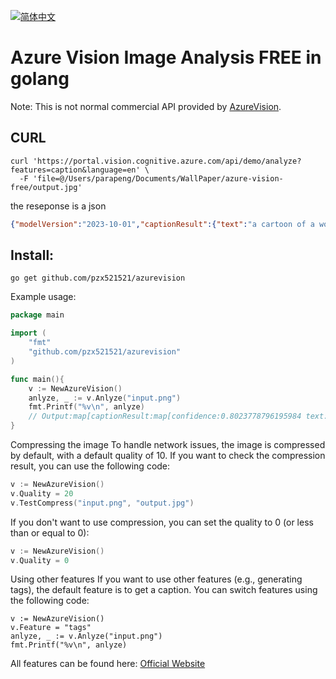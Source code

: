 [![简体中文](https://img.shields.io/badge/lang-中文-red.svg)](README.zh-CN.md)

# Azure Vision Image Analysis FREE in golang
Note: This is not normal commercial API provided by [AzureVision](https://portal.vision.cognitive.azure.com/gallery/imageanalysis).
## CURL
```curl
curl 'https://portal.vision.cognitive.azure.com/api/demo/analyze?features=caption&language=en' \
  -F 'file=@/Users/parapeng/Documents/WallPaper/azure-vision-free/output.jpg'
```
the reseponse is a json
```json
{"modelVersion":"2023-10-01","captionResult":{"text":"a cartoon of a woman with blue hair","confidence":0.80237787961959839},"metadata":{"width":1202,"height":751}}
```
## Install:
```
go get github.com/pzx521521/azurevision
```


Example usage:
```go
package main

import (
    "fmt"
    "github.com/pzx521521/azurevision"
)

func main(){
	v := NewAzureVision()
	anlyze, _ := v.Anlyze("input.png")
	fmt.Printf("%v\n", anlyze)
	// Output:map[captionResult:map[confidence:0.8023778796195984 text:a cartoon of a woman with blue hair] metadata:map[height:751 width:1202] modelVersion:2023-10-01]
}
```
Compressing the image
To handle network issues, the image is compressed by default, with a default quality of 10. If you want to check the compression result, you can use the following code:
```go
v := NewAzureVision()
v.Quality = 20
v.TestCompress("input.png", "output.jpg")
```
If you don't want to use compression, you can set the quality to 0 (or less than or equal to 0):
```go
v := NewAzureVision()
v.Quality = 0
```
Using other features
If you want to use other features (e.g., generating tags), the default feature is to get a caption. You can switch features using the following code:
```golang
v := NewAzureVision()
v.Feature = "tags"
anlyze, _ := v.Anlyze("input.png")
fmt.Printf("%v\n", anlyze)
```
All features can be found here:
[Official Website](https://portal.vision.cognitive.azure.com/gallery/imageanalysis)